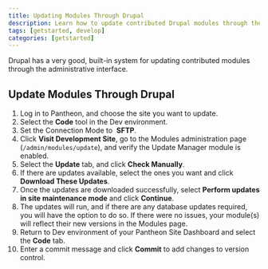 ```yaml
---
title: Updating Modules Through Drupal
description: Learn how to update contributed Drupal modules through the administrative interface.
tags: [getstarted, develop]
categories: [getstarted]
---
```

Drupal has a very good, built-in system for updating contributed modules through the administrative interface.

## Update Modules Through Drupal

1. Log in to Pantheon, and choose the site you want to update.
2. Select the **Code** tool in the Dev environment.
3. Set the Connection Mode to  **SFTP**.
4. Click **Visit Development Site**, go to the Modules administration page (`/admin/modules/update`), and verify the Update Manager module is enabled.
5. Select the **Update** tab, and click **Check Manually**.
6. If there are updates available, select the ones you want and click **Download These Updates**.  
7. Once the updates are downloaded successfully, select **Perform updates in site maintenance mode** and click **Continue**.  
8. The updates will run, and if there are any database updates required, you will have the option to do so. If there were no issues, your module(s) will reflect their new versions in the Modules page.
9. Return to Dev environment of your Pantheon Site Dashboard and select the **Code** tab.
10. Enter a commit message and click **Commit** to add changes to version control.
